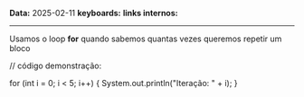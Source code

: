 
**Data:** 2025-02-11
**keyboards:** 
**links internos:** 
___

Usamos o loop **for** quando sabemos quantas vezes queremos repetir um bloco

// código demonstração:

for (int i = 0; i < 5; i++) {
    System.out.println("Iteração: " + i);
}
